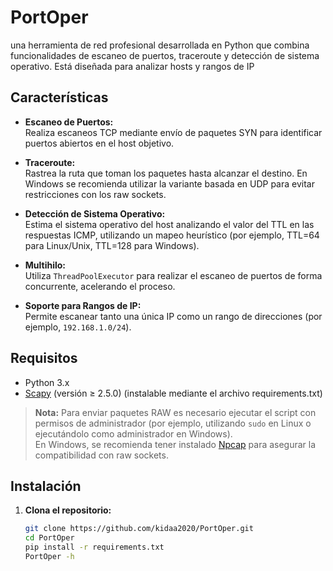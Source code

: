 # PortOper
una herramienta de red profesional desarrollada en Python que combina funcionalidades de escaneo de puertos, traceroute y detección de sistema operativo. Está diseñada para analizar hosts y rangos de IP
## Características

- **Escaneo de Puertos:**  
  Realiza escaneos TCP mediante envío de paquetes SYN para identificar puertos abiertos en el host objetivo.
  
- **Traceroute:**  
  Rastrea la ruta que toman los paquetes hasta alcanzar el destino. En Windows se recomienda utilizar la variante basada en UDP para evitar restricciones con los raw sockets.

- **Detección de Sistema Operativo:**  
  Estima el sistema operativo del host analizando el valor del TTL en las respuestas ICMP, utilizando un mapeo heurístico (por ejemplo, TTL=64 para Linux/Unix, TTL=128 para Windows).

- **Multihilo:**  
  Utiliza `ThreadPoolExecutor` para realizar el escaneo de puertos de forma concurrente, acelerando el proceso.

- **Soporte para Rangos de IP:**  
  Permite escanear tanto una única IP como un rango de direcciones (por ejemplo, `192.168.1.0/24`).

## Requisitos

- Python 3.x  
- [Scapy](https://scapy.net/) (versión ≥ 2.5.0) (instalable mediante el archivo requirements.txt)

> **Nota:** Para enviar paquetes RAW es necesario ejecutar el script con permisos de administrador (por ejemplo, utilizando `sudo` en Linux o ejecutándolo como administrador en Windows).  
> En Windows, se recomienda tener instalado [Npcap](https://nmap.org/npcap/) para asegurar la compatibilidad con raw sockets.

## Instalación

1. **Clona el repositorio:**

   ```bash
   git clone https://github.com/kidaa2020/PortOper.git
   cd PortOper
   pip install -r requirements.txt
   PortOper -h
